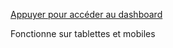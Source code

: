 <p><a title="Dashboard" href="https://Kotai-underscore.github.io/Dashboard/">Appuyer pour accéder au dashboard</a></p>
<p>Fonctionne sur tablettes et mobiles</p>
